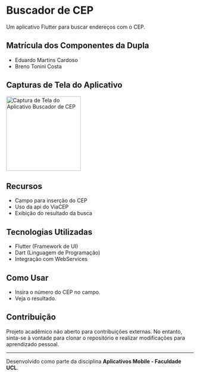 # Buscador de CEP

Um aplicativo Flutter para buscar endereços com o CEP.

## Matrícula dos Componentes da Dupla
- Eduardo Martins Cardoso
- Breno Tonini Costa

## Capturas de Tela do Aplicativo
<img src="assets/screenshot_buscadorCEP" alt="Captura de Tela do Aplicativo Buscador de CEP" width="200">

## Recursos
- Campo para inserção do CEP
- Uso da api do ViaCEP
- Exibição do resultado da busca

## Tecnologias Utilizadas
- Flutter (Framework de UI)
- Dart (Linguagem de Programação)
- Integração com WebServices

## Como Usar
- Insira o número do CEP no campo.
- Veja o resultado.

## Contribuição

Projeto acadêmico não aberto para contribuições externas. No entanto, sinta-se à vontade para clonar o repositório e realizar modificações para aprendizado pessoal.

---

Desenvolvido como parte da disciplina **Aplicativos Mobile - Faculdade UCL**.
